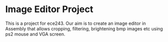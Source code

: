 # Image Editor Project 
This is a project for ece243. Our aim is to create an image editor in Assembly that allows cropping, filtering, brightening bmp images etc using ps2 mouse and VGA screen.